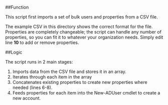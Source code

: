 ##Function

This script first imports a set of bulk users and properties from a CSV file.

The example CSV in this directory shows the correct format for the file. Properties are completely changeable; the script can handle any number of properties, so you can fit it to whatever your organization needs. Simply edit line **10** to add or remove properties.

##Logic

The script runs in 2 main stages:

1. Imports data from the CSV file and stores it in an array.
2. Iterates through each item in the array
  1.  Concatenates existing properties to create new properties where needed (lines 6-8).
  2.  Feeds properties for each item into the New-ADUser cmdlet to create a new account.
